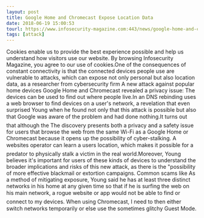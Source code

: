 ```yaml
---
layout: post
title: Google Home and Chromecast Expose Location Data
date: 2018-06-19 15:00:53
tourl: https://www.infosecurity-magazine.com:443/news/google-home-and-chromecast-cast/
tags: [attack]
---
```

Cookies enable us to provide the best experience possible and help us understand how visitors use our website. By browsing Infosecurity Magazine, you agree to our use of cookies.One of the consequences of constant connectivity is that the connected devices people use are vulnerable to attacks, which can expose not only personal but also location data, as a researcher from cybersecurity firm A new attack against popular home devices Google Home and Chromecast revealed a privacy issue: The devices can be used to find out where people live.In an DNS rebinding uses a web browser to find devices on a user's network, a revelation that even surprised Young when he found not only that this attack is possible but also that Google was aware of the problem and had done nothing.It turns out that although the The discovery presents both a privacy and a safety issue for users that browse the web from the same Wi-Fi as a Google Home or Chromecast because it opens up the possibility of cyber-stalking. A websites operator can learn a users location, which makes it possible for a predator to physically stalk a victim in the real world.Moreover, Young believes it's important for users of these kinds of devices to understand the broader implications and risks of this new attack, as there is the "possibility of more effective blackmail or extortion campaigns. Common scams like As a method of mitigating exposure, Young said he has at least three distinct networks in his home at any given time so that if he is surfing the web on his main network, a rogue website or app would not be able to find or connect to my devices. When using Chromecast, I need to then either switch networks temporarily or else use the sometimes glitchy Guest Mode.